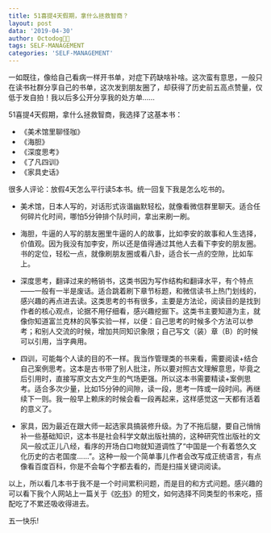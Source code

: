 ```yaml
---
title: 51喜提4天假期，拿什么拯救智商？
layout: post
data: '2019-04-30'
author: Octodog🐙🐶
tags: SELF-MANAGEMENT
categories: 'SELF-MANAGEMENT'
---
```



一如既往，像给自己看病一样开书单，对症下药缺啥补啥。这次蛮有意思，一般只在读书社群分享自己的书单，这次发到朋友圈了，却获得了历史前五高点赞量，仅低于发自拍！我以后多公开分享我的处方单……

51喜提4天假期，拿什么拯救智商，我选择了这基本书：
- 《美术馆里聊怪咖》
- 《海胆》
- 《深度思考》
- 《了凡四训》
- 《家具史话》

很多人评论：放假4天怎么平行读5本书。统一回复下我是怎么吃书的。

- 美术馆，日本人写的，对话形式诙谐幽默轻松，就像看微信群里聊天。适合任何碎片化时间，哪怕5分钟排个队时间，拿出来刷一刷。

- 海胆，牛逼的人写的朋友圈里牛逼的人的故事，比如李安的故事和人生选择，价值观。因为我没有加李安，所以还是值得通过其他人去看下李安的朋友圈。书的定位，轻松一点，就像刷朋友圈或看八卦，适合长一点的空隙，比如车上。

- 深度思考，翻译过来的畅销书，这类书因为写作结构和翻译水平，有个特点——一般有一半是废话。适合跳着刷下章节标题，和微信读书上热门划线的，感兴趣的再点进去读。这类思考的书有很多，主要是方法论，阅读目的是找到作者的核心观点，论据不用仔细看，感兴趣挖掘下。这类书主要知道为主，就像你知道富兰克林的风筝实验一样，以便：自己思考的时候多个方法可以参考；和别人交流的时候，增加共同知识象限；自己写文（装）章（B）的时候可以引用，当字典用。

- 四训，可能每个人读的目的不一样。我当作管理类的书来看，需要阅读+结合自己案例思考。这本是古书带了别人批注，所以要对照古文理解意思，毕竟之后引用时，直接写原文古文产生的气场更强。所以这本书需要精读+案例思考。适合多次少量，比如15分钟的间隙，读一段，思考一阵或一段时间。再继续下一则。我一般早上赖床的时候会看一段再起来，这样感觉这一天都有活着的意义了。

- 家具，因为最近在跟大师一起选家具搞装修升级。为了不拖后腿，要自己悄悄补一些基础知识，这本书是社会科学文献出版社搞的，这种研究性出版社的文风一般忒正儿八经，看序的开场白口吻就知道调性了“中国是一个有着悠久文化历史的古老国度……”。这种一般一个简单事儿作者会改写成正统语言，有点像看百度百科，你是不会每个字都去看的，而是扫描关键词阅读。

以上，所以看几本书于我不是一个时间累积问题，而是目的和方式问题。感兴趣的可以看下我个人网站上一篇关于《[吃书](https://ajiea.github.io/2019/02/24/reading.html)》的短文，如何选择不同类型的书来吃，搭配吃了不累还吸收得进去。


五一快乐!